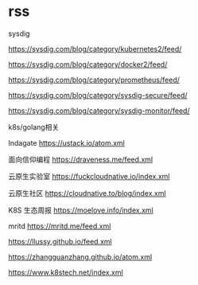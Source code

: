 # rss


sysdig

https://sysdig.com/blog/category/kubernetes2/feed/

https://sysdig.com/blog/category/docker2/feed/

https://sysdig.com/blog/category/prometheus/feed/

https://sysdig.com/blog/category/sysdig-secure/feed/

https://sysdig.com/blog/category/sysdig-monitor/feed/




k8s/golang相关

Indagate  https://ustack.io/atom.xml

面向信仰编程  https://draveness.me/feed.xml

云原生实验室  https://fuckcloudnative.io/index.xml

云原生社区   https://cloudnative.to/blog/index.xml

K8S 生态周报  https://moelove.info/index.xml

mritd  https://mritd.me/feed.xml


https://llussy.github.io/feed.xml

https://zhangguanzhang.github.io/atom.xml

https://www.k8stech.net/index.xml




